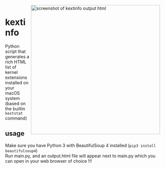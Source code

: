 <img width="420" height="422" alt="screenshot of kextinfo output html" src="https://github.com/user-attachments/assets/2c2e1232-23ea-4de0-9570-94563de91f5f" align="right" />

# kextinfo
Python script that generates a rich HTML list of kernel extensions installed on your macOS system (based on the builtin `kextstat` command)

## usage
Make sure you have Python 3 with BeautifulSoup 4 installed (`pip3 install beautifulsoup4`)  
Run main.py, and an output.html file will appear next to main.py which you can open in your web browser of choice !!!
